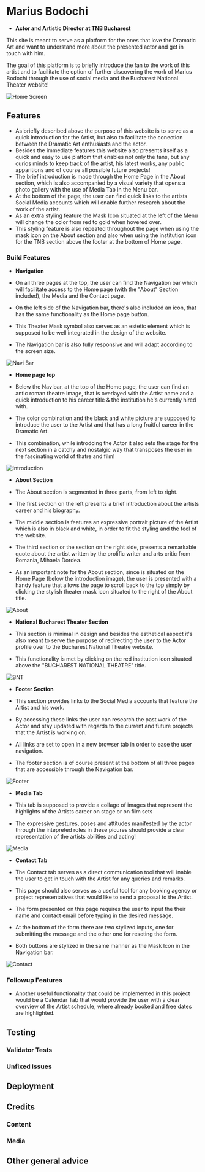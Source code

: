 # Marius Bodochi 
- __Actor and Artistic Director at TNB Bucharest__

This site is meant to serve as a platform for the ones that love the Dramatic Art and want to understand more about the presented actor and get in touch with him.

The goal of this platform is to briefly introduce the fan to the work of this artist 
and to facilitate the option of further discovering the work of Marius Bodochi through the use of social media and the Bucharest National Theater website! 

![Home Screen](assets/images/readme-pics/homeimg_full.png)

## Features

- As briefly described above the purpose of this website is to serve as a quick introduction for the Artist, but also to facilitate the conection between the Dramatic Art enthusiasts and the actor.
- Besides the immediate features this website also presents itself as a quick and easy to use platfom that enables not only the fans, 
but any curios minds to keep track of the artist, his latest works, any public apparitions and of course all possible future projects!
- The brief introduction is made through the Home Page in the About section, which is also accompanied by a visual variety that opens a photo gallery with the use of Media Tab in the Menu bar.
- At the bottom of the page, the user can find quick links to the artists Social Media accounts which will enable further research about the work of the artist. 
- As an extra styling feature the Mask Icon situated at the left of the Menu will change the color from red to gold when hovered over. 
- This styling feature is also repeated throughout the page when using the mask icon on the About section and also when using the institution icon for the TNB section above the footer at the bottom of Home page.

### Build Features

- __Navigation__ 

- On all three pages at the top, the user can find the Navigation bar which will facilitate access to the Home page (with the "About" Section included), the Media and the Contact page.
- On the left side of the Navigation bar, there's also included an icon, that has the same functionality as the Home page button. 
- This Theater Mask symbol also serves as an estetic element which is supposed to be well integrated in the design of the website.  
- The Navigation bar is also fully responsive and will adapt according to the screen size.

![Navi Bar](assets/images/readme-pics/navi_bar.png)

- __Home page top__

- Below the Nav bar, at the top of the Home page, the user can find an antic roman theatre image,
that is overlayed with the Artist name and a quick introduction to his career title & the institution he's currently hired with.
- The color combination and the black and white picture are supposed to introduce the user to the Artist and that has a long fruitful career in the Dramatic Art.
- This combination, while introdcing the Actor it also sets the stage for the next section in a catchy and nostalgic way that transposes the user in the fascinating world of thatre and film!   

![Introduction](assets/images/readme-pics/intro.png)

- __About Section__

- The About section is segmented in three parts, from left to right. 
- The first section on the left presents a brief introduction about the artists career and his biography.
- The middle section is features an expressive portrait picture of the Artist which is also in black and white, in order to fit the styling and the feel of the website.
- The third section or the section on the right side, presents a remarkable quote about the artist written by the prolific writer and arts critic from Romania, Mihaela Dordea.
- As an important note for the About section, since is situated on the Home Page (below the introduction image), the user is presented with a handy feature that allows the page to scroll back to the top simply by clicking the stylish theater mask icon situated to the right of the About title.

![About](assets/images/readme-pics/home_about.png)

- __National Bucharest Theater Section__

- This section is minimal in design and besides the esthetical aspect it's also meant to serve the purpose of redirecting the user to the Actor profile over to the Bucharest National Theatre website. 
- This functionality is met by clicking on the red institution icon situated above the "BUCHAREST NATIONAL THEATRE" title. 

![BNT](assets/images/readme-pics/tnb_sec.png)

- __Footer Section__

- This section provides links to the Social Media accounts that feature the Artist and his work. 
- By accessing these links the user can research the past work of the Actor and stay updated with regards to the current and future projects that the Artist is working on.
- All links are set to open in a new browser tab in order to ease the user navigation. 
- The footer section is of course present at the bottom of all three pages that are accessible through the Navigation bar. 

![Footer](assets/images/readme-pics/footer.png)

- __Media Tab__

- This tab is supposed to provide a collage of images that represent the highlights of the Artists career on stage or on film sets
- The expressive gestures, poses and attitudes manifested by the actor through the intepreted roles in these picures should provide a clear representation of the artists abilities and acting! 

![Media](assets/images/readme-pics/mediascreen.png)

- __Contact Tab__ 

- The Contact tab serves as a direct communication tool that will inable the user to get in touch with the Artist for any queries and remarks.
- This page should also serves as a useful tool for any booking agency or project representatives that would like to send a proposal to the Artist.
- The form presented on this page requires the user to input the their name and contact email before typing in the desired message.
- At the bottom of the form there are two stylized inputs, one for submitting the message and the other one for reseting the form. 
- Both buttons are stylized in the same manner as the Mask Icon in the Navigation bar.

![Contact](assets/images/readme-pics/contact.png)

### Followup Features

- Another useful functionality that could be implemented in this project would be a Calendar Tab that would provide the user with a clear overview of the Artist schedule,
where already booked and free dates are highlighted. 

## Testing 

### Validator Tests

### Unfixed Issues

## Deployment

## Credits 

### Content

### Media

## Other general advice 






